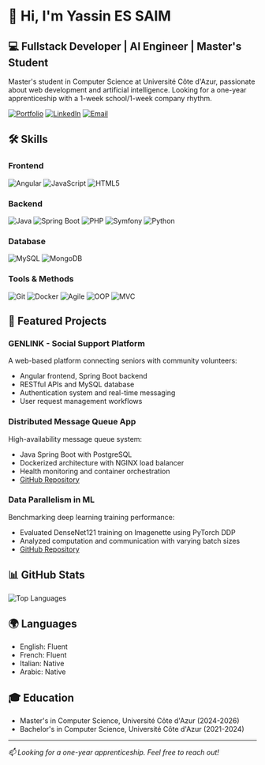 # 👋 Hi, I'm Yassin ES SAIM

## 💻 Fullstack Developer | AI Engineer | Master's Student

Master's student in Computer Science at Université Côte d'Azur, passionate about web development and artificial intelligence. Looking for a one-year apprenticeship with a 1-week school/1-week company rhythm.

[![Portfolio](https://img.shields.io/badge/Portfolio-yassinessaim.net-blue)](https://yassinessaim.net)
[![LinkedIn](https://img.shields.io/badge/LinkedIn-yassaim-0077B5?logo=linkedin)](https://linkedin.com/in/yassaim)
[![Email](https://img.shields.io/badge/Email-essaimyassinf%40gmail.com-red?logo=gmail)](mailto:essaimyassinf@gmail.com)

## 🛠️ Skills

### Frontend
![Angular](https://img.shields.io/badge/-Angular-DD0031?style=flat&logo=angular&logoColor=white)
![JavaScript](https://img.shields.io/badge/-JavaScript-F7DF1E?style=flat&logo=javascript&logoColor=black)
![HTML5](https://img.shields.io/badge/-HTML5-E34F26?style=flat&logo=html5&logoColor=white)

### Backend
![Java](https://img.shields.io/badge/-Java-007396?style=flat&logo=java&logoColor=white)
![Spring Boot](https://img.shields.io/badge/-Spring_Boot-6DB33F?style=flat&logo=spring-boot)
![PHP](https://img.shields.io/badge/-PHP-777BB4?style=flat&logo=php&logoColor=white)
![Symfony](https://img.shields.io/badge/-Symfony-000000?style=flat&logo=symfony)
![Python](https://img.shields.io/badge/-Python-3776AB?style=flat&logo=python&logoColor=white)

### Database
![MySQL](https://img.shields.io/badge/-MySQL-4479A1?style=flat&logo=mysql&logoColor=white)
![MongoDB](https://img.shields.io/badge/-MongoDB-47A248?style=flat&logo=mongodb&logoColor=white)

### Tools & Methods
![Git](https://img.shields.io/badge/-Git-F05032?style=flat&logo=git&logoColor=white)
![Docker](https://img.shields.io/badge/-Docker-2496ED?style=flat&logo=docker&logoColor=white)
![Agile](https://img.shields.io/badge/-Agile-008CDD?style=flat)
![OOP](https://img.shields.io/badge/-OOP-3C873A?style=flat)
![MVC](https://img.shields.io/badge/-MVC-FF69B4?style=flat)

## 🚀 Featured Projects

### GENLINK - Social Support Platform
A web-based platform connecting seniors with community volunteers:
- Angular frontend, Spring Boot backend
- RESTful APIs and MySQL database
- Authentication system and real-time messaging
- User request management workflows

### Distributed Message Queue App
High-availability message queue system:
- Java Spring Boot with PostgreSQL
- Dockerized architecture with NGINX load balancer
- Health monitoring and container orchestration
- [GitHub Repository](https://github.com/yisola2/MQ.git)

### Data Parallelism in ML
Benchmarking deep learning training performance:
- Evaluated DenseNet121 training on Imagenette using PyTorch DDP
- Analyzed computation and communication with varying batch sizes
- [GitHub Repository](https://github.com/yisola2/Parallel)

## 📊 GitHub Stats

![Top Languages](https://github-readme-stats.vercel.app/api/top-langs/?username=yisola2&layout=compact&theme=tokyonight)

## 🌍 Languages
- English: Fluent
- French: Fluent
- Italian: Native
- Arabic: Native

## 🎓 Education
- Master's in Computer Science, Université Côte d'Azur (2024-2026)
- Bachelor's in Computer Science, Université Côte d'Azur (2021-2024)

---
*📫 Looking for a one-year apprenticeship. Feel free to reach out!*
